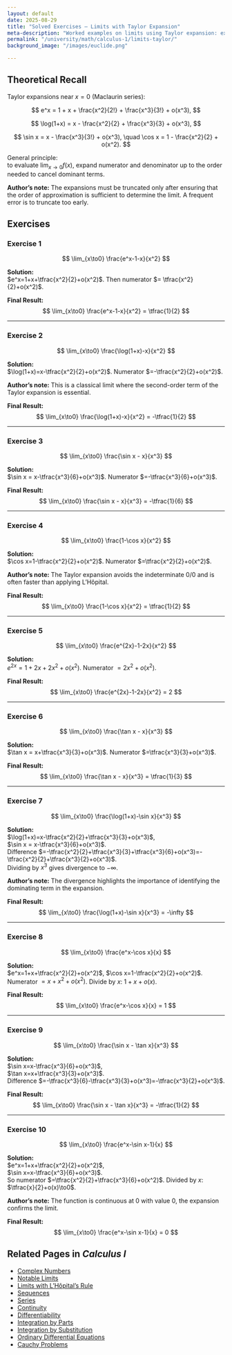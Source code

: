 ```yaml
---
layout: default
date: 2025-08-29
title: "Solved Exercises — Limits with Taylor Expansion"
meta-description: "Worked examples on limits using Taylor expansion: expansions of exponential, logarithmic and trigonometric functions, with detailed author notes."
permalink: "/university/math/calculus-1/limits-taylor/"
background_image: "/images/euclide.png"

---
```


<div class="content-box">

## Theoretical Recall

Taylor expansions near $x=0$ (Maclaurin series):

$$
e^x = 1 + x + \frac{x^2}{2!} + \frac{x^3}{3!} + o(x^3),
$$

$$
\log(1+x) = x - \frac{x^2}{2} + \frac{x^3}{3} + o(x^3),
$$

$$
\sin x = x - \frac{x^3}{3!} + o(x^3), 
\quad
\cos x = 1 - \frac{x^2}{2} + o(x^2).
$$

General principle:  
to evaluate $\lim_{x\to0} f(x)$, expand numerator and denominator up to the order needed to cancel dominant terms.

**Author’s note:** The expansions must be truncated only after ensuring that the order of approximation is sufficient to determine the limit. A frequent error is to truncate too early.

</div>

<div class="content-box">

## Exercises

### Exercise 1
$$
\lim_{x\to0} \frac{e^x-1-x}{x^2}
$$

**Solution:**  
$e^x=1+x+\tfrac{x^2}{2}+o(x^2)$. Then numerator $= \tfrac{x^2}{2}+o(x^2)$.  

**Final Result:**
$$
\lim_{x\to0} \frac{e^x-1-x}{x^2} = \tfrac{1}{2}
$$

---

### Exercise 2
$$
\lim_{x\to0} \frac{\log(1+x)-x}{x^2}
$$

**Solution:**  
$\log(1+x)=x-\tfrac{x^2}{2}+o(x^2)$. Numerator $=-\tfrac{x^2}{2}+o(x^2)$.  

**Author’s note:** This is a classical limit where the second-order term of the Taylor expansion is essential.  

**Final Result:**
$$
\lim_{x\to0} \frac{\log(1+x)-x}{x^2} = -\tfrac{1}{2}
$$

---

### Exercise 3
$$
\lim_{x\to0} \frac{\sin x - x}{x^3}
$$

**Solution:**  
$\sin x = x-\tfrac{x^3}{6}+o(x^3)$. Numerator $=-\tfrac{x^3}{6}+o(x^3)$.  

**Final Result:**
$$
\lim_{x\to0} \frac{\sin x - x}{x^3} = -\tfrac{1}{6}
$$

---

### Exercise 4
$$
\lim_{x\to0} \frac{1-\cos x}{x^2}
$$

**Solution:**  
$\cos x=1-\tfrac{x^2}{2}+o(x^2)$. Numerator $=\tfrac{x^2}{2}+o(x^2)$.  

**Author’s note:** The Taylor expansion avoids the indeterminate $0/0$ and is often faster than applying L’Hôpital.  

**Final Result:**
$$
\lim_{x\to0} \frac{1-\cos x}{x^2} = \tfrac{1}{2}
$$

---

### Exercise 5
$$
\lim_{x\to0} \frac{e^{2x}-1-2x}{x^2}
$$

**Solution:**  
$e^{2x}=1+2x+2x^2+o(x^2)$. Numerator $=2x^2+o(x^2)$.  

**Final Result:**
$$
\lim_{x\to0} \frac{e^{2x}-1-2x}{x^2} = 2
$$

---

### Exercise 6
$$
\lim_{x\to0} \frac{\tan x - x}{x^3}
$$

**Solution:**  
$\tan x = x+\tfrac{x^3}{3}+o(x^3)$. Numerator $=\tfrac{x^3}{3}+o(x^3)$.  

**Final Result:**
$$
\lim_{x\to0} \frac{\tan x - x}{x^3} = \tfrac{1}{3}
$$

---

### Exercise 7
$$
\lim_{x\to0} \frac{\log(1+x)-\sin x}{x^3}
$$

**Solution:**  
$\log(1+x)=x-\tfrac{x^2}{2}+\tfrac{x^3}{3}+o(x^3)$,  
$\sin x = x-\tfrac{x^3}{6}+o(x^3)$.  
Difference $=-\tfrac{x^2}{2}+\tfrac{x^3}{3}+\tfrac{x^3}{6}+o(x^3)=-\tfrac{x^2}{2}+\tfrac{x^3}{2}+o(x^3)$.  
Dividing by $x^3$ gives divergence to $-\infty$.  

**Author’s note:** The divergence highlights the importance of identifying the dominating term in the expansion.  

**Final Result:**
$$
\lim_{x\to0} \frac{\log(1+x)-\sin x}{x^3} = -\infty
$$

---

### Exercise 8
$$
\lim_{x\to0} \frac{e^x-\cos x}{x}
$$

**Solution:**  
$e^x=1+x+\tfrac{x^2}{2}+o(x^2)$, $\cos x=1-\tfrac{x^2}{2}+o(x^2)$.  
Numerator $=x+x^2+o(x^2)$. Divide by $x$: $1+x+o(x)$.  

**Final Result:**
$$
\lim_{x\to0} \frac{e^x-\cos x}{x} = 1
$$

---

### Exercise 9
$$
\lim_{x\to0} \frac{\sin x - \tan x}{x^3}
$$

**Solution:**  
$\sin x=x-\tfrac{x^3}{6}+o(x^3)$,  
$\tan x=x+\tfrac{x^3}{3}+o(x^3)$.  
Difference $=-\tfrac{x^3}{6}-\tfrac{x^3}{3}+o(x^3)=-\tfrac{x^3}{2}+o(x^3)$.  

**Final Result:**
$$
\lim_{x\to0} \frac{\sin x - \tan x}{x^3} = -\tfrac{1}{2}
$$

---

### Exercise 10
$$
\lim_{x\to0} \frac{e^x-\sin x-1}{x}
$$

**Solution:**  
$e^x=1+x+\tfrac{x^2}{2}+o(x^2)$,  
$\sin x=x-\tfrac{x^3}{6}+o(x^3)$.  
So numerator $=\tfrac{x^2}{2}+\tfrac{x^3}{6}+o(x^2)$. Divided by $x$: $\tfrac{x}{2}+o(x)\to0$.  

**Author’s note:** The function is continuous at 0 with value $0$, the expansion confirms the limit.  

**Final Result:**
$$
\lim_{x\to0} \frac{e^x-\sin x-1}{x} = 0
$$

</div>

<div class="content-box">

## Related Pages in *Calculus I*

- [Complex Numbers](/university/math/calculus-1/complex-numbers/)  
- [Notable Limits](/university/math/calculus-1/notable-limits/)  
- [Limits with L’Hôpital’s Rule](/university/math/calculus-1/limits-hopital/)  
- [Sequences](/university/math/calculus-1/sequences/)  
- [Series](/university/math/calculus-1/series/)  
- [Continuity](/university/math/calculus-1/continuity/)  
- [Differentiability](/university/math/calculus-1/differentiability/)  
- [Integration by Parts](/university/math/calculus-1/integration-by-parts/)  
- [Integration by Substitution](/university/math/calculus-1/integration-by-substitution/)  
- [Ordinary Differential Equations](/university/math/calculus-1/odes-general/)  
- [Cauchy Problems](/university/math/calculus-1/odes-cauchy/)  

</div>
